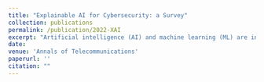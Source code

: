 ```yaml
---
title: "Explainable AI for Cybersecurity: a Survey"
collection: publications
permalink: /publication/2022-XAI
excerpt: "Artificial intelligence (AI) and machine learning (ML) are increasingly becoming essential in the development of cybersecurity solutions, with deep learning (DL) algorithms being extensively applied in recent years, e.g., for detecting Android malware or vulnerable source code. However, sharing the same fundamental limitation with other DL application domains, such as computer vision and natural language processing, AI-based cybersecurity solutions lack the capability of justifying the results (ranging from detection and prediction to reasoning and decision-making) and making them human-understandable. As a result, explainable AI (XAI) has emerged as a paramount topic addressing the related challenges of making AI models explainable or interpretable to human users. It is particularly relevant in the cybersecurity domain, in that XAI may allow security operators, who are overwhelmed with tens of thousands of security alerts per day (most of which are false positives) per day, to better assess the potential threats and reduce alert fatigue. With such a strong motivation, we conduct an extensive literature review on the intersection between XAI and cybersecurity. Particularly, we investigate the academic literature from two perspectives: the applications of XAI to cybersecurity (e.g., intrusion detection, malware classification, etc.) and the application of cybersecurity to XAI (e.g., attacks on XAI pipelines, potential countermeasures, etc.). We characterize the security of XAI with several security properties that have been discussed in the literature. We also formulate open questions that are either left out or not properly addressed in the literature and provide tentative answers."
date: 
venue: 'Annals of Telecommunications'
paperurl: ''
citation: ""
---
```

